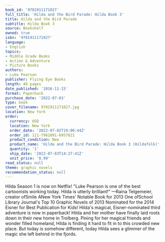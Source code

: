```yaml
---
book_id: '9781911171027'
full_title: 'Hilda and the Bird Parade: Hilda Book 3'
title: Hilda and the Bird Parade
subtitle: Hilda Book 3
source: Bookshelf
owned: true
isbn: '9781911171027'
language:
- English
topics:
- Middle Grade Books
- Action & Adventure
- Picture Books
authors:
- Luke Pearson
publisher: Flying Eye Books
length: 48 pages
date_published: '2016-11-15'
format: Paperback
purchase_date: '2022-07-03'
type: book
cover_filename: 9781911171027.jpg
location: New York
order:
  currency: USD
  location: New York
  order_date: '2022-07-02T19:00:44Z'
  order_id: 111-7961091-6957821
  product_condition: New
  product_name: 'Hilda and the Bird Parade: Hilda Book 3 (Hildafolk)'
  quantity: '1'
  ship_date: '2022-07-03T14:37:41Z'
  unit_price: '8.99'
read_status: null
theme: graphic novels
recommendation_status: null
---
```

Hilda Season 1 is now on Netflix!
"Luke Pearson is one of the best cartoonists working today. Hilda is utterly brilliant!"
—Raina Telgemeier, creator ofSmile
ANew York Times' Notable Book for 2013
One ofSchool Library Journal's Top 10 Graphic Novels of 2013
Nominated for the 2014 Eisner for Best Publication for Kids!
Hilda's magical, Eisner-nominated third adventure is now in paperback!
Hilda and her mother have finally laid roots down in their new home in Trolberg. Pining for her magical friends and wonder filled homeland, Hilda is finding it hard to fit in to this crowded new place. But today is somehow different, today Hilda sees a glimmer of the magic she left behind in the fjords.

